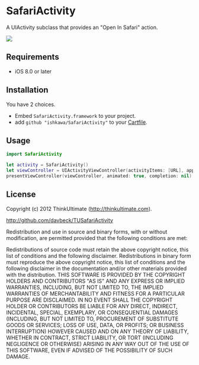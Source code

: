 # SafariActivity

A UIActivity subclass that provides an "Open In Safari" action.

![](https://raw.githubusercontent.com/ishkawa/SafariActivity/master/screenshot.png)

## Requirements

- iOS 8.0 or later

## Installation

You have 2 choices.

- Embed `SafariActivity.framework` to your project.
- add `github "ishkawa/SafariActivity"` to your [Cartfile](https://github.com/Carthage/Carthage).


## Usage

```swift
import SafariActivity

let activity = SafariActivity()
let viewController = UIActivityViewController(activityItems: [URL], applicationActivities: [activity])
presentViewController(viewController, animated: true, completion: nil)
```


## License

Copyright (c) 2012 ThinkUltimate (http://thinkultimate.com).

http://github.com/davbeck/TUSafariActivity

Redistribution and use in source and binary forms, with or without modification, are permitted provided that the following conditions are met:

Redistributions of source code must retain the above copyright notice, this list of conditions and the following disclaimer.
Redistributions in binary form must reproduce the above copyright notice, this list of conditions and the following disclaimer in the documentation and/or other materials provided with the distribution.
THIS SOFTWARE IS PROVIDED BY THE COPYRIGHT HOLDERS AND CONTRIBUTORS "AS IS" AND ANY EXPRESS OR IMPLIED WARRANTIES, INCLUDING, BUT NOT LIMITED TO, THE IMPLIED WARRANTIES OF MERCHANTABILITY AND FITNESS FOR A PARTICULAR PURPOSE ARE DISCLAIMED. IN NO EVENT SHALL THE COPYRIGHT HOLDER OR CONTRIBUTORS BE LIABLE FOR ANY DIRECT, INDIRECT, INCIDENTAL, SPECIAL, EXEMPLARY, OR CONSEQUENTIAL DAMAGES (INCLUDING, BUT NOT LIMITED TO, PROCUREMENT OF SUBSTITUTE GOODS OR SERVICES; LOSS OF USE, DATA, OR PROFITS; OR BUSINESS INTERRUPTION) HOWEVER CAUSED AND ON ANY THEORY OF LIABILITY, WHETHER IN CONTRACT, STRICT LIABILITY, OR TORT (INCLUDING NEGLIGENCE OR OTHERWISE) ARISING IN ANY WAY OUT OF THE USE OF THIS SOFTWARE, EVEN IF ADVISED OF THE POSSIBILITY OF SUCH DAMAGE.
